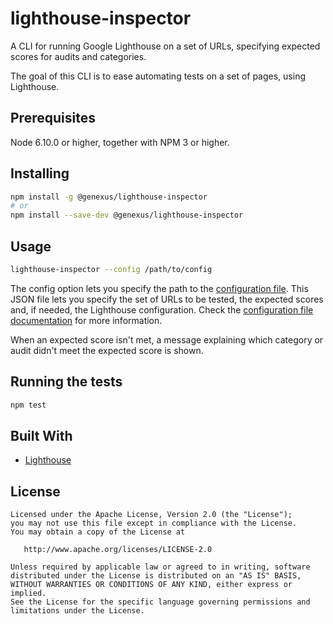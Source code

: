 # lighthouse-inspector

A CLI for running Google Lighthouse on a set of URLs, specifying expected scores for audits and categories.

The goal of this CLI is to ease automating tests on a set of pages, using Lighthouse.

## Prerequisites

Node 6.10.0 or higher, together with NPM 3 or higher.

## Installing

```sh
npm install -g @genexus/lighthouse-inspector
# or
npm install --save-dev @genexus/lighthouse-inspector
```

## Usage

```sh
lighthouse-inspector --config /path/to/config
```

The config option lets you specify the path to the [configuration file](docs/configuration.md). This JSON file lets you specify the set of URLs to be tested, the expected scores and, if needed, the Lighthouse configuration. Check the [configuration file documentation](docs/configuration.md) for more information.

When an expected score isn't met, a message explaining which category or audit didn't meet the expected score is shown.

## Running the tests

```sh
npm test
```

## Built With

* [Lighthouse](https://github.com/GoogleChrome/lighthouse)

## License

    Licensed under the Apache License, Version 2.0 (the "License");
    you may not use this file except in compliance with the License.
    You may obtain a copy of the License at

       http://www.apache.org/licenses/LICENSE-2.0

    Unless required by applicable law or agreed to in writing, software
    distributed under the License is distributed on an "AS IS" BASIS,
    WITHOUT WARRANTIES OR CONDITIONS OF ANY KIND, either express or implied.
    See the License for the specific language governing permissions and
    limitations under the License.
